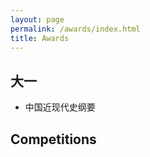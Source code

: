 ```yaml
---
layout: page
permalink: /awards/index.html
title: Awards
---
```



## 大一
- 中国近现代史纲要


## Competitions



<br>

